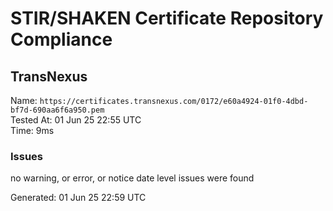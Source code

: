 # STIR/SHAKEN Certificate Repository Compliance

## TransNexus

Name: `https://certificates.transnexus.com/0172/e60a4924-01f0-4dbd-bf7d-690aa6f6a950.pem`\
Tested At: 01 Jun 25 22:55 UTC\
Time: 9ms

### Issues

no warning, or error, or notice date level issues were found

Generated: 01 Jun 25 22:59 UTC